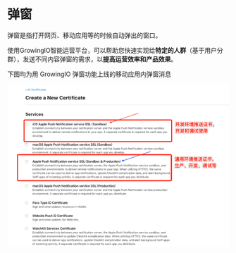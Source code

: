 # 弹窗

弹窗是指打开网页、移动应用等的时候自动弹出的窗口。

使用GrowingIO智能运营平台，可以帮助您快速实现给**特定的人群**（基于用户分群），发送不同内容弹窗的需求，以**提高运营效率和产品效果**。 

下图均为用 GrowingIO 弹窗功能上线的移动应用内弹窗消息

![](../../.gitbook/assets/image%20%28203%29.png)

